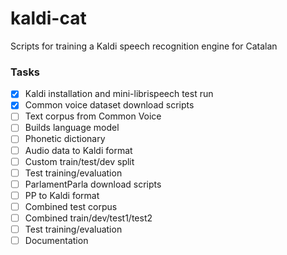 # kaldi-cat
Scripts for training a Kaldi speech recognition engine for Catalan

### Tasks

- [x] Kaldi installation and mini-librispeech test run
- [x] Common voice dataset download scripts
- [ ] Text corpus from Common Voice
- [ ] Builds language model
- [ ] Phonetic dictionary
- [ ] Audio data to Kaldi format
- [ ] Custom train/test/dev split
- [ ] Test training/evaluation
- [ ] ParlamentParla download scripts
- [ ] PP to Kaldi format
- [ ] Combined test corpus
- [ ] Combined train/dev/test1/test2
- [ ] Test training/evaluation
- [ ] Documentation
